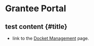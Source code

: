 # Grantee Portal

## test content {#title}

* link to the [Docket Management](/docket-management.md) page.



